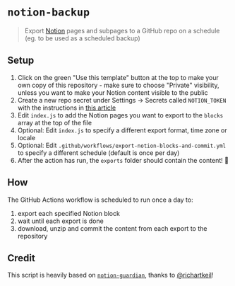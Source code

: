 # `notion-backup`

> Export [Notion](https://www.notion.so/) pages and subpages to a GitHub repo on a schedule (eg. to be used as a scheduled backup)

## Setup

1. Click on the green "Use this template" button at the top to make your own copy of this repository - make sure to choose "Private" visibility, unless you want to make your Notion content visible to the public
2. Create a new repo secret under Settings -> Secrets called `NOTION_TOKEN` with the instructions in [this article](https://artur-en.medium.com/automated-notion-backups-f6af4edc298d)
3. Edit `index.js` to add the Notion pages you want to export to the `blocks` array at the top of the file
4. Optional: Edit `index.js` to specify a different export format, time zone or locale
5. Optional: Edit `.github/workflows/export-notion-blocks-and-commit.yml` to specify a different schedule (default is once per day)
6. After the action has run, the `exports` folder should contain the content! 🙌

## How

The GitHub Actions workflow is scheduled to run once a day to:

1. export each specified Notion block
2. wait until each export is done
3. download, unzip and commit the content from each export to the repository

## Credit

This script is heavily based on [`notion-guardian`](https://github.com/richartkeil/notion-guardian), thanks to [@richartkeil](https://github.com/richartkeil)!
